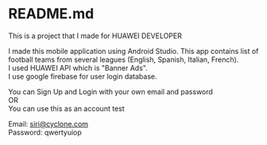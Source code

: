# README.md 
This is a project that I made for HUAWEI DEVELOPER

I made this mobile application using Android Studio. This app contains list of football teams from several leagues (English, Spanish, Italian, French).<br />
I used HUAWEI API which is "Banner Ads".<br />
I use google firebase for user login database.<br />

You can Sign Up and Login with your own email and password<br />
OR<br />
You can use this as an account test<br />

Email: siri@cyclone.com<br />
Password: qwertyuiop

